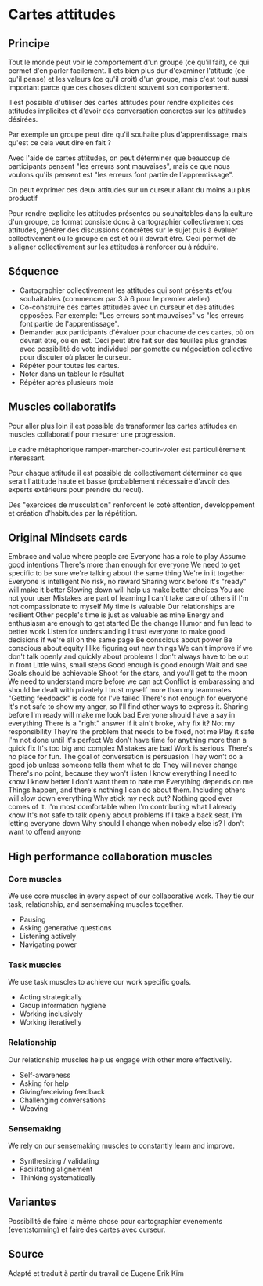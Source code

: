# Cartes attitudes

## Principe

Tout le monde peut voir le comportement d'un groupe (ce qu'il fait), ce qui permet d'en parler facilement. Il ets bien plus dur d'examiner l'atitude (ce qu'il pense) et les valeurs (ce qu'il croit) d'un groupe, mais c'est tout aussi important parce que ces choses dictent souvent son comportement.

Il est possible d'utiliser des cartes attitudes pour rendre explicites ces attitudes implicites et d'avoir des conversation concretes sur les attitudes désirées.

Par exemple un groupe peut dire qu'il souhaite plus d'apprentissage, mais qu'est ce cela veut dire en fait ?

Avec l'aide de cartes attitudes, on peut déterminer que beaucoup de participants pensent "les erreurs sont mauvaises", mais ce que nous voulons qu'ils pensent est "les erreurs font partie de l'apprentissage".

On peut exprimer ces deux attitudes sur un curseur allant du moins au plus productif


Pour rendre explicite les attitudes présentes ou souhaitables dans la culture d'un groupe, ce format consiste donc à cartographier collectivement ces attitudes, générer des discussions concrètes sur le sujet puis à évaluer collectivement où le groupe en est et où il devrait être. Ceci permet de s'aligner collectivement sur les attitudes à renforcer ou à réduire. 

## Séquence

- Cartographier collectivement les attitudes qui sont présents et/ou souhaitables (commencer par 3 à 6 pour le premier atelier)
- Co-construire des cartes attitudes avec un curseur et des atitudes opposées. Par exemple: "Les erreurs sont mauvaises" vs "les erreurs font partie de l'apprentissage".
- Demander aux participants d'évaluer pour chacune de ces cartes,  où on devrait être, où en est. Ceci peut être fait sur des feuilles plus grandes avec possibilité de vote individuel par gomette ou négociation collective pour discuter où placer le curseur.
- Répéter pour toutes les cartes.
- Noter dans un tableur le résultat
- Répéter après plusieurs mois

## Muscles collaboratifs

Pour aller plus loin il est possible de transformer les cartes attitudes en muscles collaboratif pour mesurer une progression.

Le cadre métaphorique ramper-marcher-courir-voler est particulièrement interessant.

Pour chaque attitude il est possible de collectivement déterminer ce que serait l'attitude haute et basse (probablement nécessaire d'avoir des experts extérieurs pour prendre du recul).

Des "exercices de musculation" renforcent le coté attention, developpement et création d'habitudes par la répétition.


## Original Mindsets cards

Embrace and value where people are
Everyone has a role to play
Assume good intentions
There's more than enough for everyone
We need to get specific to be sure we're talking about the same thing
We're in it together
Everyone is intelligent
No risk, no reward
Sharing work before it's "ready" will make it better
Slowing down will help us make better choices
You are not your user
Mistakes are part of learning
I can't take care of others if I'm not compassionate to myself
My time is valuable
Our relationships are resilient
Other people's time is just as valuable as mine
Energy and enthusiasm are enough to get started
Be the change
Humor and fun lead to better work
Listen for understanding
I trust everyone to make good decisions if we're all on the same page
Be conscious about power
Be conscious about equity
I like figuring out new things
We can't improve if we don't talk openly and quickly about problems
I don't always have to be out in front
Little wins, small steps
Good enough is good enough
Wait and see
Goals should be achievable
Shoot for the stars, and you'll get to the moon
We need to understand more before we can act
Conflict is embarassing and should be dealt with privately
I trust myself more than my teammates
"Getting feedback" is code for I've failed
There's not enough for everyone
It's not safe to show my anger, so I'll find other ways to express it.
Sharing before I'm ready will make me look bad
Everyone should have a say in everything
There is a "right" answer
If it ain't broke, why fix it?
Not my responsibility
They're the problem that needs to be fixed, not me
Play it safe
I'm not done until it's perfect
We don't have time for anything more than a quick fix
It's too big and complex
Mistakes are bad
Work is serious. There's no place for fun.
The goal of conversation is persuasion
They won't do a good job unless someone tells them what to do
They will never change
There's no point, because they won't listen
I know everything I need to know
I know better
I don't want them to hate me
Everything depends on me
Things happen, and there's nothing I can do about them.
Including others will slow down everything
Why stick my neck out? Nothing good ever comes of it.
I'm most comfortable when I'm contributing what I already know
It's not safe to talk openly about problems
If I take a back seat, I'm letting everyone down
Why should I change when nobody else is?
I don't want to offend anyone

## High performance collaboration muscles

### Core muscles
We use core muscles in every aspect of our collaborative work. They tie our task, relationship, and sensemaking muscles together.

- Pausing
- Asking generative questions
- Listening actively
- Navigating power

### Task muscles
We use task muscles to achieve our work specific goals.
- Acting strategically
- Group information hygiene
- Working inclusively
- Working iterativelly

### Relationship
Our relationship muscles help us engage with other more effectivelly.
- Self-awareness
- Asking for help
-  Giving/receiving feedback
- Challenging conversations
- Weaving

### Sensemaking
We rely on our sensemaking muscles to constantly learn and improve.
- Synthesizing / validating
- Facilitating alignement
- Thinking systematically

## Variantes

Possibilité de faire la même chose pour cartographier evenements (eventstorming) et faire des cartes avec curseur.

## Source

Adapté et traduit à partir du travail de Eugene Erik Kim
